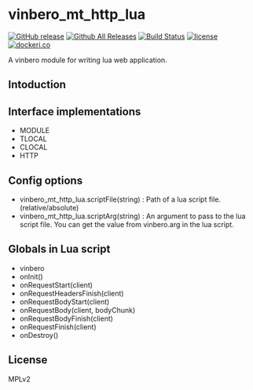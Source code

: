 # vinbero_mt_http_lua
[![GitHub release](http://img.shields.io/github/release/vinbero/vinbero_mt_http_lua.svg)](https://github.com/vinbero/vinbero_mt_http_lua/releases)
[![Github All Releases](http://img.shields.io/github/downloads/vinbero/vinbero_mt_http_lua/total.svg)](https://github.com/vinbero/vinbero_mt_http_lua/releases)
[![Build Status](https://travis-ci.org/vinbero/vinbero_mt_http_lua.svg?branch=master)](https://travis-ci.org/vinbero/vinbero_mt_http_lua)
[![license](http://img.shields.io/github/license/vinbero/vinbero_mt_http_lua.svg)](https://raw.githubusercontent.com/vinbero/vinbero_mt_http_lua/master/LICENSE)
[![dockeri.co](https://dockeri.co/image/vinbero/vinbero_mt_http_lua)](https://hub.docker.com/r/vinbero/vinbero_mt_http_lua)

A vinbero module for writing lua web application.

## Intoduction

## Interface implementations
- MODULE
- TLOCAL
- CLOCAL
- HTTP

## Config options
- vinbero_mt_http_lua.scriptFile(string) : Path of a lua script file. (relative/absolute)
- vinbero_mt_http_lua.scriptArg(string) : An argument to pass to the lua script file. You can get the value from vinbero.arg in the lua script.

## Globals in Lua script
- vinbero
- onInit()
- onRequestStart(client)
- onRequestHeadersFinish(client)
- onRequestBodyStart(client)
- onRequestBody(client, bodyChunk)
- onRequestBodyFinish(client)
- onRequestFinish(client)
- onDestroy()

## License
MPLv2
